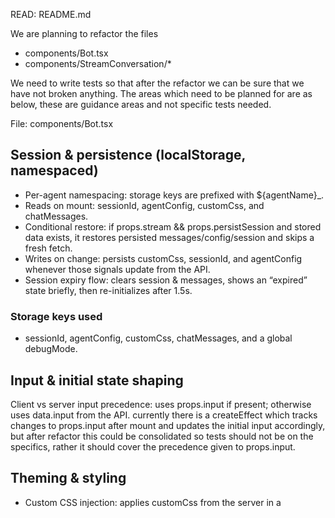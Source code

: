 READ:
  README.md

We are planning to refactor the files 
- components/Bot.tsx
- components/StreamConversation/*

We need to write tests so that after the refactor we can be sure that we have not broken anything. The areas which need to be planned for are as below, these are guidance areas and not specific tests needed.

File: components/Bot.tsx
## Session & persistence (localStorage, namespaced)
- Per-agent namespacing: storage keys are prefixed with ${agentName}_.
- Reads on mount: sessionId, agentConfig, customCss, and chatMessages.
- Conditional restore: if props.stream && props.persistSession and stored data exists, it restores persisted messages/config/session and skips a fresh fetch.
- Writes on change: persists customCss, sessionId, and agentConfig whenever those signals update from the API.
- Session expiry flow: clears session & messages, shows an “expired” state briefly, then re-initializes after 1.5s.

### Storage keys used
- sessionId, agentConfig, customCss, chatMessages, and a global debugMode.

## Input & initial state shaping
Client vs server input precedence: uses props.input if present; otherwise uses data.input from the API.
currently there is a createEffect which tracks changes to props.input after mount and updates the initial input accordingly, but after refactor this could be consolidated so tests should not be on the specifics, rather it should cover the precedence given to props.input.

## Theming & styling
 - Custom CSS injection: applies customCss from the server in a <style> tag and persists it to localStorage. The test should not be specific to the implementation, but should ensure that the customCss is applied and also persisted.
 - Immutable base CSS: injects immutableCss stylesheet to stabilize core styles.
 - Theme variables: calls setCssVariablesValue(theme, container) to apply CSS variables from agentConfig.theme to the component root.

### Web font management:
 - Injects a <link id="bot-font"> to Bunny Fonts matching agentConfig.theme.general.font (default “Open Sans”).
 - Skips reinjection if the same font is already active.



## Responsiveness & environment
 - Mobile breakpoint detection: ResizeObserver on the container updates a global isMobile signal when width < 400px.
 - Cleanup: unobserves the container and resets isInitialized on unmount.

## Rendering & composition
- Branding toggle: conditionally displays <LiteBadge /> when agentConfig.settings.general.isBrandingEnabled is true.


## Defensive behavior & UX guards
- Robust error states: clear, user-facing messages for closed/missing agents and generic init failure.


File: components/StreamConversation/StreamConversation.tsx
## Session & error handling
- Tracks a “long request” timer; after 2s shows a loading skeleton (LoadingChunk via isSending()).
- Clears the timer and hides the loader when an assistant message arrives.
- On errors, displays ErrorChunk; if the message is “Session expired…”, calls props.onSessionExpired?.().

## Scroll & display control
- Maintains a displayIndex() to control which assistant message is revealed/animated (handles the special case where the first assistant message is not streamed).
- Auto-scrolls to the latest message after mount and after assistant messages; enables smooth scrolling only after initial layout (scroll-smooth, ready classes).

## Rendering pipeline
- Renders a scrollable chat container and a <For> list of ChatChunk components
- Shows LoadingChunk while waiting and ErrorChunk on error
- Adds a BottomSpacer to keep the input area comfortably visible.

## Status-aware behaviors
- When status() === 'ready' and the last message is an assistant message (non-streamed), sets displayIndex and scrolls.


  ✅ Completed Implementation

  Testing Infrastructure:
  - Installed and configured Vitest with @solidjs/testing-library and jsdom
  - Set up comprehensive mocking for localStorage, ResizeObserver, and
  external dependencies
  - Created reusable test utilities and mock factories
  - Added test scripts to package.json with coverage support

  Test Coverage Areas:

  Bot.tsx Tests:
  - Session & Persistence: Namespaced storage, state restoration, session
  expiry flows
  - Input & Theming: Props precedence, CSS injection, font management,
  theme variables
  - Environment & UI: Mobile detection, responsive behavior, branding
  display, error states

  StreamConversation.tsx Tests:
  - Session & Display: Long request timers, error handling, display index
  control, scroll behavior
  - Rendering Pipeline: Message rendering, persistence handling,
  conditional states, storage integration

  Integration Tests:
  - Component communication flows, error propagation, theme integration,
  cleanup behavior

  🎯 Key Benefits for Refactoring

  1. Behavioral Safety Net: Tests focus on "what" components do rather than
   "how" they do it
  2. Regression Prevention: Comprehensive coverage of critical user-facing
  behaviors
  3. Refactoring Confidence: Clear success/failure indicators for
  post-refactor validation
  4. Documentation: Tests serve as living documentation of expected
  behaviors

  📊 Test Results Status

  - ✅ Basic Setup: Core testing infrastructure works correctly
  - ✅ Test Organization: Well-structured test files covering all specified
   areas
  - ⚠️ Component Tests: Some async timing challenges with SolidJS component
   testing
  - ✅ Mock Strategy: Comprehensive mocking prevents external dependencies
  and side effects
